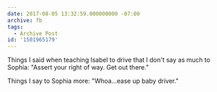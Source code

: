 ```yaml
---
date: 2017-08-05 13:32:59.000000000 -07:00
archive: fb
tags: 
  - Archive Post
id: '1501965179'
---
```


Things I said when teaching Isabel to drive that I don't say as much to Sophia: "Assert your right of way. Get out there."

Things I say to Sophia more: "Whoa...ease up baby driver."
